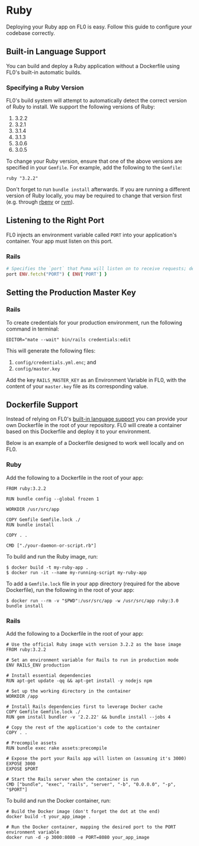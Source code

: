 ---
---

# Ruby

Deploying your Ruby app on FL0 is easy. Follow this guide to configure your codebase correctly.

## Built-in Language Support

You can build and deploy a Ruby application without a Dockerfile using FL0's built-in automatic builds.

### Specifying a Ruby Version

FL0's build system will attempt to automatically detect the correct version of Ruby to install. We support the following versions of Ruby:
1. 3.2.2
2. 3.2.1
3. 3.1.4
4. 3.1.3
5. 3.0.6
6. 3.0.5

To change your Ruby version, ensure that one of the above versions are specified in your `Gemfile`. For example, add the following to the `Gemfile`:
```
ruby "3.2.2"
```
Don't forget to run `bundle install` afterwards. If you are running a different version of Ruby locally, you may be required to change that version first (e.g. through [rbenv](https://github.com/rbenv/rbenv) or [rvm](https://rvm.io/)).


## Listening to the Right Port

FL0 injects an environment variable called `PORT` into your application's container. Your app must listen on this port.

### Rails

```config/puma.rb
# Specifies the `port` that Puma will listen on to receive requests; default is 3000.
port ENV.fetch("PORT") { ENV['PORT'] }
```

## Setting the Production Master Key

### Rails

To create credentials for your production environment, run the following command in terminal:

```
EDITOR="mate --wait" bin/rails credentials:edit
```
This will generate the following files:
1. `config/credentials.yml.enc`; and
2. `config/master.key`

Add the key `RAILS_MASTER_KEY` as an Environment Variable in FL0, with the content of your `master.key` file as its corresponding value.

## Dockerfile Support

Instead of relying on FL0's [built-in language support](#built-in-language-support) you can provide your own Dockerfile in the root of your repository. FL0 will create a container based on this Dockerfile and deploy it to your environment.

Below is an example of a Dockerfile designed to work well locally and on FL0. 

### Ruby
Add the following to a Dockerfile in the root of your app:
```
FROM ruby:3.2.2

RUN bundle config --global frozen 1

WORKDIR /usr/src/app

COPY Gemfile Gemfile.lock ./
RUN bundle install

COPY . .

CMD ["./your-daemon-or-script.rb"]
```
To build and run the Ruby image, run:
```
$ docker build -t my-ruby-app .
$ docker run -it --name my-running-script my-ruby-app
```
To add a `Gemfile.lock` file in your app directory (required for the above Dockerfile), run the following in the root of your app:
```
$ docker run --rm -v "$PWD":/usr/src/app -w /usr/src/app ruby:3.0 bundle install
```

### Rails
Add the following to a Dockerfile in the root of your app:
```
# Use the official Ruby image with version 3.2.2 as the base image
FROM ruby:3.2.2

# Set an environment variable for Rails to run in production mode
ENV RAILS_ENV production

# Install essential dependencies
RUN apt-get update -qq && apt-get install -y nodejs npm

# Set up the working directory in the container
WORKDIR /app

# Install Rails dependencies first to leverage Docker cache
COPY Gemfile Gemfile.lock ./
RUN gem install bundler -v '2.2.22' && bundle install --jobs 4

# Copy the rest of the application's code to the container
COPY . .

# Precompile assets
RUN bundle exec rake assets:precompile

# Expose the port your Rails app will listen on (assuming it's 3000)
EXPOSE 3000
EXPOSE $PORT

# Start the Rails server when the container is run
CMD ["bundle", "exec", "rails", "server", "-b", "0.0.0.0", "-p", "$PORT"]
```
To build and run the Docker container, run:
```
# Build the Docker image (don't forget the dot at the end)
docker build -t your_app_image .

# Run the Docker container, mapping the desired port to the PORT environment variable
docker run -d -p 3000:8080 -e PORT=8080 your_app_image
```
